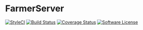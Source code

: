 # FarmerServer

[![StyleCI](https://styleci.io/repos/110318889/shield?branch=master)](https://styleci.io/repos/110318889)
[![Build Status](https://travis-ci.org/joonkui95/FarmerServer.svg?branch=master)](https://travis-ci.org/joonkui95/FarmerServer)
[![Coverage Status](https://coveralls.io/repos/joonkui95/FarmerServer/badge.svg?branch=master)](https://coveralls.io/r/joonkui95/FarmerServer?branch=master)
[![Software License](https://img.shields.io/badge/license-MIT-brightgreen.svg?style=flat-square)](LICENSE)

